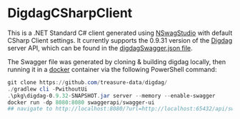 # DigdagCSharpClient
This is a .NET Standard C# client generated using [NSwagStudio](https://github.com/RSuter/NSwag/wiki/NSwagStudio) with default CSharp Client settings.
It currently supports the 0.9.31 version of the [Digdag](https://github.com/treasure-data/digdag/) server API, which can be found in the [digdagSwagger.json file](digdagSwagger.json).

The Swagger file was generated by cloning & building digdag locally, then running it in a [docker](https://www.docker.com/) container via the following PowerShell command:
```powershell
git clone https://github.com/treasure-data/digdag/
./gradlew cli -PwithoutUi
.\pkg\digdag-0.9.32-SNAPSHOT.jar server --memory --enable-swagger
docker run -dp 8080:8080 swaggerapi/swagger-ui
## navigate to http://localhost:8080/?url=http://localhost:65432/api/swagger.json in preferred browser
```
